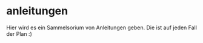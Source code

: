 # anleitungen

Hier wird es ein Sammelsorium von Anleitungen geben. 
Die ist auf jeden Fall der Plan :)
